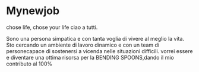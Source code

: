 # Mynewjob
chose life, chose your life
ciao a tutti.

Sono una persona simpatica e con tanta voglia di vivere al meglio la vita. Sto cercando un ambiente di lavoro dinamico e con un team di personecapace di sostenersi a vicenda nelle situazioni difficili. vorrei essere e diventare una ottima risorsa per la BENDING SPOONS,dando il mio contributo al 100%
